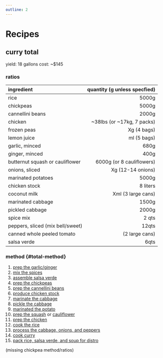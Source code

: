 ```yaml
---
outline: 2
---
```


# Recipes

## curry total
yield: 18 gallons
cost: ~$145

### ratios
| ingredient                       | quantity (g unless specfied) |
|:---------------------------------|-----------------------------:|
| rice                             |                        5000g |
| chickpeas                        |                        5000g |
| cannellini beans                 |                        2000g |
| chicken                          | \~38lbs (or \~17kg, 7 packs) |
| frozen peas                      |                  Xg (4 bags) |
| lemon juice                      |                  ml (5 bags) |
| garlic, minced                   |                         680g |
| ginger, minced                   |                         400g |
| butternut squash or cauliflower  |    6000g (or 8 cauliflowers) |
| onions, sliced                   |            Xg (12-14 onions) |
| marinated potatoes               |                        5000g |
| chicken stock                    |                     8 liters |
| coconut milk                     |           Xml (3 large cans) |
| marinated cabbage                |                        1500g |
| pickled cabbage                  |                        2000g |
| spice mix                        |                        2 qts |
| peppers, sliced (mix bell/sweet) |                        12qts |
| canned whole peeled tomato       |               (2 large cans) |
| salsa verde                      |                         6qts |

### method {#total-method}
1. [prep the garlic/ginger](#garlic-ginger-method)
1. [mix the spices](#spice-mix-method)
1. [assemble salsa verde](#salsa-verde-method)
1. [prep the chickpeas](#chickpeas-method)
1. [prep the cannellini beans](#cannellini-beans-method)
1. [produce chicken stock](#chicken-stock-method)
1. [marinate the cabbage](#marinated-cabbage-method)
1. [pickle the cabbage](#pickled-cabbage-method)
1. [marinated the potato](#potato-method)
1. [prep the squash](#squash-method) or [cauliflower](#cauliflower-method)
1. [prep the chicken](#chicken-method)
1. [cook the rice](#rice-method)
1. [process the cabbage, onions, and peppers](#veggies-method)
1. [cook curry](#curry-method)
1. [pack rice, salsa verde, and soup for distro](#pack-method)

<!--@include: ./garlic-ginger.md-->
<!--@include: ./spice-mix.md-->
<!--@include: ./salsa-verde.md-->
(missing chickpea method/ratios)
<!--@include: ./cannellini-beans.md-->
<!--@include: ./chicken-stock.md-->
<!--@include: ./marinated-cabbage.md-->
<!--@include: ./pickled-cabbage.md-->
<!--@include: ./marinated-potato.md-->
<!--@include: ./rice.md-->
<!--@include: ./squash.md-->
<!--@include: ./cauliflower.md-->
<!--@include: ./chicken.md-->
<!--@include: ./veggies.md-->
<!--@include: ./bread-pudding.md-->
